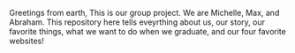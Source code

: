 
<head>
<p>Greetings from earth, This is our group project. We are Michelle, Max, and Abraham. This repository here tells eveyrthing about us, our story, our favorite things, what we want to do when we graduate, and our four favorite websites!
</p>
</head>
